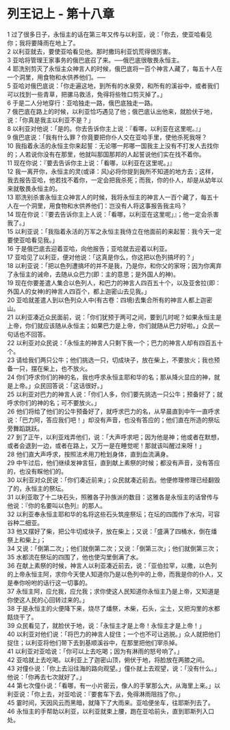 # 列王记上 - 第十八章
  
 1 过了很多日子，永恒主的话在第三年又传与以利亚，说：「你去，使亚哈看见你；我将要降雨在地上了。  
 2 以利亚就去，要使亚哈看见他。那时撒玛利亚饥荒得很厉害。  
 3 亚哈将管理王家事务的俄巴底召了来。──俄巴底很敬畏永恒主。  
 4 耶洗别剪灭了永恒主众神言人的时候，俄巴底将一百个神言人藏了，每五十人在一个洞里，用食物和水供养他们。──  
 5 亚哈对俄巴底说：「你走遍这地，到所有的水泉旁，和所有的溪谷中，或者我们可以找到一些青草，把骡马救活，免得将些牲口剪灭掉了。」  
 6 于是二人分地穿行：亚哈独走一路，俄巴底独走一路。  
 7 俄巴底在路上的时候，以利亚恰巧遇见了他；俄巴底认出他来，就脸伏于地，说：「你真是我主以利亚不是？」  
 8 以利亚对他说：「是的。你去告诉你主上说：『看哪，以利亚在这里呢。』」  
 9 俄巴底说：「我有什么罪？你竟要把你仆人交在亚哈手里，使他杀死我呀？  
 10 我指着永活的永恒主你来起誓：无论哪一邦哪一国我主上没有不打发人去找你的；人若说你没有在那里，他就叫那国那邦的人起誓说他们实在找不着你。  
 11 现在你说：『要去告诉你主上说：「看哪，以利亚在这里呢。」』  
 12 我一离开你，永恒主的灵(或译：风)必将你提到我所不知道的地方去；这样，我去报告亚哈，他若找不着你，一定会把我杀死；而我，你的仆人，却是从幼年以来就敬畏永恒主的。  
 13 耶洗别杀害永恒主众神言人的时候，我将永恒主的神言人一百个藏了，每五十人在一个洞里，用食物和水供养他们：岂没有人将这事报告我主吗？  
 14 现在你说：『要去告诉你主上人说：「看哪，以利亚在这里呢」』；他一定会杀害我了。」  
 15 以利亚说：「我指着永活的万军之永恒主我侍立在他面前的来起誓：我今天一定要使亚哈看见我。」  
 16 于是俄巴底去迎着亚哈，向他报告；亚哈就去迎着以利亚。  
 17 亚哈见了以利亚，便对他说：「这真是你么，你这把以色列搞坏的？」  
 18 以利亚说：「把以色列遭搞坏的并不是我，乃是你，和你父的家呀；因为你离弃了永恒主的诫命，去随从众巴力(即：主的意思；是外国人的神)。  
 19 现在你要差遣人集合以色列人，和巴力的神言人四百五十个，以及亚舍拉(即：外国人的女神)的神言人四百个，都上迦密山去见我。」  
 20 亚哈就差遣人到以色列众人中(有古卷：四境)去集合所有的神言人都上迦密山。  
 21 以利亚凑近众民面前，说：「你们犹预于两可之间，要到几时呢？如果永恒主是上帝，你们就应该随从永恒主；如果巴力是上帝，你们就随从巴力好啦。」众民一句话也不回答。  
 22 以利亚对众民说：「永恒主的神言人只剩下我一个；巴力的神言人却有四百五十个。  
 23 请给我们两只公牛；他们挑选一只，切成块子，放在柴上，不要放火；我也预备一只，摆在柴上，也不放火。  
 24 你们呼求你们的神的名，我也呼求永恒主耶和华的名；那从降火显应的神，就是上帝。」众民回答说：「这话很好。」  
 25 以利亚对巴力的神言人说：「你们人多，你们要先挑选一只公牛；预备好了；就呼求你们的神的名；可不要放火。」  
 26 他们将给了他们的公牛预备好了，就呼求巴力的名，从早晨直到中午一直呼求说：「巴力阿，答应我们吧！」却没有声音，也没有答应的；他们直在所造的祭坛旁舞蹈跳跃。  
 27 到了正午，以利亚戏弄他们，说：「大声呼求吧；因为他是神；他或者在默想，或者会退到一边，或者在路上，又万一是在睡觉呢！那就该叫醒过来呀！」  
 28 他们直大声呼求，按照法术用刀枪划身体，直到血流满身。  
 29 中午过后，他们继续发神言狂，直到献上素祭的时候；都没有声音，没有答应的，也没有睬他们的。  
 30 以利亚对众民说：「你们凑近前来」；众民就凑近前去。他便修理修理已经翻毁了的，永恒主的祭坛。  
 31 以利亚取了十二块石头，照雅各子孙族派的数目：这雅各是永恒主的话曾传与他说：『你的名要叫以色列』的那人。  
 32 以利亚奉永恒主耶和华的名将这些石头筑座祭坛；在坛的四围作了水沟，可容谷种二细亚。  
 33 他又摆好了柴，把公牛切成块子，放在柴上；又说：「盛满了四桶水，倒在燔祭上和柴上」；  
 34 又说：「倒第二次」；他们就倒第二次；又说：「倒第三次」；他们就倒第三次；  
 35 水都流在祭坛的四围了，他也使沟里倒满了水。  
 36 在献上素祭的时候，神言人以利亚凑近前去，说：「亚伯拉罕，以撒，以色列的上帝永恒主阿，求你今天使人知道你乃是以色列中的上帝，而我是你的仆人，又是奉你吩咐的话行这一切事的。  
 37 永恒主阿，应允我，应允我；求你使这人民知道你永恒主乃是上帝，又知道是你使这人民的心回转过来的。」  
 38 于是永恒主的火便降下来，烧尽了燔祭，木柴，石头，尘土，又把沟里的水都餂烧干了。  
 39 众民看见了，就脸伏于地，说：「永恒主才是上帝！永恒主才是上帝！」  
 40 以利亚对他们说：「将巴力的神言人捉住；一个也不可让逃脱。」众人就把他们捉住；以利亚将他们带下去到基顺溪谷中，在那里把他们宰杀掉。  
 41 以利亚对亚哈说：「你可以上去吃喝；因为有淋雨的怒号响了。」  
 42 亚哈就上去吃喝。以利亚上了迦密山顶，俯伏于地，将脸放在两膝之间。  
 43 对僮仆说：「你上去沿往海的路向观望。」僮仆就上去观望，说：「没有什么。」他说：「你再去七次就好了。」  
 44 第七次僮仆说：「看哪，有一小片密云，像人的手掌那么大，从海里上来。」以利亚说：「你上去，对亚哈说：『要套车下去，免得淋雨阻挡了你。」  
 45 霎时间，天因风云而黑暗，就降下了大雨来。亚哈便坐车，往耶斯列去了。  
 46 永恒主的手帮助以利亚，以利亚就束上腰，跑在亚哈前头，直到耶斯列入口处。